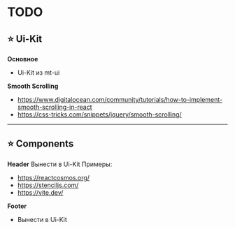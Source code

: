 # TODO

## ⭐️ Ui-Kit

**Основное**
- Ui-Kit из mt-ui

**Smooth Scrolling**
- https://www.digitalocean.com/community/tutorials/how-to-implement-smooth-scrolling-in-react
- https://css-tricks.com/snippets/jquery/smooth-scrolling/

----

## ⭐️ Components

**Header**
Вынести в Ui-Kit
Примеры:
- https://reactcosmos.org/
- https://stenciljs.com/
- https://vite.dev/

**Footer**
- Вынести в Ui-Kit
